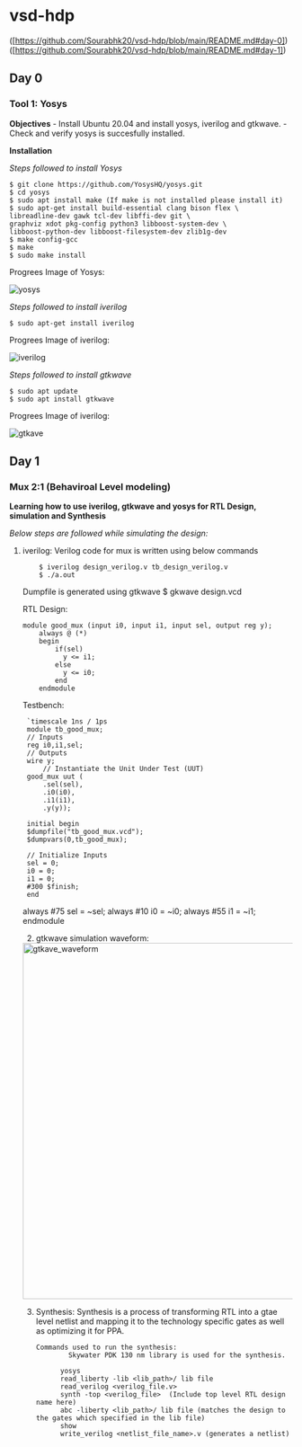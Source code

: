 # vsd-hdp

([https://github.com/Sourabhk20/vsd-hdp/blob/main/README.md#day-0])
([https://github.com/Sourabhk20/vsd-hdp/blob/main/README.md#day-1])


## Day 0 

### Tool 1: Yosys
**Objectives**
    - Install Ubuntu 20.04 and install yosys, iverilog and gtkwave.
    - Check and verify yosys is succesfully installed.

**Installation**

*Steps followed to install Yosys*


    $ git clone https://github.com/YosysHQ/yosys.git
    $ cd yosys
    $ sudo apt install make (If make is not installed please install it) 
    $ sudo apt-get install build-essential clang bison flex \
    libreadline-dev gawk tcl-dev libffi-dev git \
    graphviz xdot pkg-config python3 libboost-system-dev \
    libboost-python-dev libboost-filesystem-dev zlib1g-dev
    $ make config-gcc
    $ make 
    $ sudo make install


Progrees Image of Yosys:

![yosys](https://github.com/Sourabhk20/vsd-hdp/assets/148907305/8fbce3e6-98d4-4d10-a633-9fb0bc75f395)


*Steps followed to install iverilog*

    $ sudo apt-get install iverilog

Progrees Image of iverilog:

![iverilog](https://github.com/Sourabhk20/vsd-hdp/assets/148907305/2c19ad5e-283b-4ea3-80ca-88750321d6d4)



*Steps followed to install gtkwave*

    $ sudo apt update
    $ sudo apt install gtkwave


Progrees Image of iverilog:

![gtkave](https://github.com/Sourabhk20/vsd-hdp/assets/148907305/1aafbcd3-3970-4169-9c91-dd34c493ce0f)


## Day 1

### Mux 2:1 (Behaviroal Level modeling)

**Learning how to use iverilog, gtkwave and yosys for RTL Design, simulation and Synthesis**

*Below steps are followed while simulating the design:*
1. iverilog:
       Verilog code for mux is written using below commands

           $ iverilog design_verilog.v tb_design_verilog.v
           $ ./a.out
   Dumpfile is generated using gtkwave
           $ gkwave design.vcd 

    RTL Design:
     
       module good_mux (input i0, input i1, input sel, output reg y);
           always @ (*)
           begin
               if(sel)
                 y <= i1;
               else
                 y <= i0;
               end
           endmodule

    Testbench:


   	
		`timescale 1ns / 1ps
		module tb_good_mux;
		// Inputs
		reg i0,i1,sel;
		// Outputs
		wire y;
        	// Instantiate the Unit Under Test (UUT)
		good_mux uut (
			.sel(sel),
			.i0(i0),
			.i1(i1),
			.y(y));

		initial begin
		$dumpfile("tb_good_mux.vcd");
		$dumpvars(0,tb_good_mux);

		// Initialize Inputs
		sel = 0;
		i0 = 0;
		i1 = 0;
		#300 $finish;
		end

	always #75 sel = ~sel;
	always #10 i0 = ~i0;
	always #55 i1 = ~i1;
	endmodule



   2. gtkwave simulation waveform:

    <img width="634" alt="gtkave_waveform" src="https://github.com/Sourabhk20/vsd-hdp/assets/148907305/2a84e1f6-d11b-46e4-ae6f-f8e811f90641">


   3. Synthesis:
          Synthesis is a process of transforming RTL into a gtae level netlist and mapping it to the technology specific gates as well as optimizing it for PPA.

          Commands used to run the synthesis:
                  Skywater PDK 130 nm library is used for the synthesis.

                yosys
                read_liberty -lib <lib_path>/ lib file 
                read_verilog <verilog_file.v>
                synth -top <verilog_file>  (Include top level RTL design name here)
                abc -liberty <lib_path>/ lib file (matches the design to the gates which specified in the lib file)
                show 
                write_verilog <netlist_file_name>.v (generates a netlist)


          









